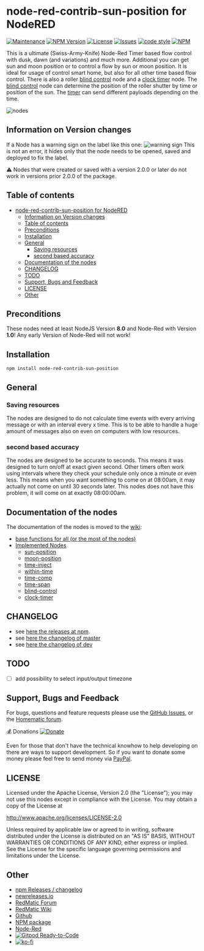 # node-red-contrib-sun-position for NodeRED

[![Maintenance](https://img.shields.io/badge/Maintained%3F-yes-green.svg)](https://github.com/rdmtc/node-red-contrib-sun-position/graphs/commit-activity)
[![NPM Version](https://badge.fury.io/js/esta.svg?style=flat)](https://www.npmjs.com/package/node-red-contrib-sun-position)
[![License](https://img.shields.io/badge/License-Apache%202.0-blue.svg)](https://opensource.org/licenses/Apache-2.0)
[![Issues](https://img.shields.io/github/issues/rdmtc/node-red-contrib-sun-position.svg?style=flat-square)](https://github.com/rdmtc/node-red-contrib-sun-position/issues)
[![code style](https://img.shields.io/badge/Code%20Style-eslint-green.svg)](https://eslint.org/)
[![NPM](https://nodei.co/npm/node-red-contrib-sun-position.png)](https://nodei.co/npm/node-red-contrib-sun-position/)

<!-- [![JavaScript Style Guide](https://img.shields.io/badge/code_style-standard-brightgreen.svg)](https://standardjs.com) -->

This is a ultimate (Swiss-Army-Knife) Node-Red Timer based flow control with dusk, dawn (and variations) and much more.
Additional you can get sun and moon position or to control a flow by sun or moon position. It is ideal for usage of control smart home, but also for all other time based flow control.
There is also a roller [blind control](https://github.com/rdmtc/node-red-contrib-sun-position/wiki/blind-control) node and a [clock timer](https://github.com/rdmtc/node-red-contrib-sun-position/wiki/clock-timer) node. The [blind control](https://github.com/rdmtc/node-red-contrib-sun-position/wiki/blind-control) node can determine the position of the roller shutter by time or position of the sun. The [timer](https://github.com/rdmtc/node-red-contrib-sun-position/wiki/clock-timer) can send different payloads depending on the time.

![nodes](https://user-images.githubusercontent.com/12692680/70033601-19d46a00-15b0-11ea-9e36-a7843e20ff85.png)

## Information on Version changes

If a Node has a warning sign on the label like this one:
![warning sign](https://user-images.githubusercontent.com/12692680/81336350-7977f980-90a9-11ea-8d14-fa412b83fe45.png)
This is not an error, it hides only that the node needs to be opened, saved and deployed to fix the label.

⚠ Nodes that were created or saved with a version 2.0.0 or later do not work in versions prior 2.0.0 of the package.

## Table of contents

- [node-red-contrib-sun-position for NodeRED](#node-red-contrib-sun-position-for-nodered)
  - [Information on Version changes](#information-on-version-changes)
  - [Table of contents](#table-of-contents)
  - [Preconditions](#preconditions)
  - [Installation](#installation)
  - [General](#general)
    - [Saving resources](#saving-resources)
    - [second based accuracy](#second-based-accuracy)
  - [Documentation of the nodes](#documentation-of-the-nodes)
  - [CHANGELOG](#changelog)
  - [TODO](#todo)
  - [Support, Bugs and Feedback](#support-bugs-and-feedback)
  - [LICENSE](#license)
  - [Other](#other)

## Preconditions

These nodes need at least NodeJS Version __8.0__ and Node-Red with Version __1.0__! Any early Version of Node-Red will not work!

## Installation

`npm install node-red-contrib-sun-position`

## General

### Saving resources

The nodes are designed to do not calculate time events with every arriving message or with an interval every x time. This is to be able to handle a huge amount of messages also on even on computers with low resources.

### second based accuracy

The nodes are designed to be accurate to seconds. This means it was designed to turn on/off at exact given second. Other timers often work using intervals where they check your schedule only once a minute or even less. This means when you want something to come on at 08:00am, it may actually not come on until 30 seconds later. This nodes does not have this problem, it will come on at exactly 08:00:00am.

## Documentation of the nodes

The documentation of the nodes is moved to the [wiki](https://github.com/rdmtc/node-red-contrib-sun-position/wiki):

- [base functions for all (or the most of the nodes)](https://github.com/rdmtc/node-red-contrib-sun-position/wiki/Base-Functions)
- [Implemented Nodes](https://github.com/rdmtc/node-red-contrib-sun-position/wiki)
  - [sun-position](https://github.com/rdmtc/node-red-contrib-sun-position/wiki/sun-position)
  - [moon-position](https://github.com/rdmtc/node-red-contrib-sun-position/wiki/moon-position)
  - [time-inject](https://github.com/rdmtc/node-red-contrib-sun-position/wiki/time-inject)
  - [within-time](https://github.com/rdmtc/node-red-contrib-sun-position/wiki/within-time)
  - [time-comp](https://github.com/rdmtc/node-red-contrib-sun-position/wiki/time-comp)
  - [time-span](https://github.com/rdmtc/node-red-contrib-sun-position/wiki/time-span)
  - [blind-control](https://github.com/rdmtc/node-red-contrib-sun-position/wiki/blind-control)
  - [clock-timer](https://github.com/rdmtc/node-red-contrib-sun-position/wiki/clock-timer)

## CHANGELOG

- see [here the releases at npm](https://github.com/rdmtc/node-red-contrib-sun-position/releases).
- see [here the changelog of master](https://github.com/rdmtc/node-red-contrib-sun-position/blob/HEAD/CHANGELOG.md)
- see [here the changelog of dev](https://github.com/rdmtc/node-red-contrib-sun-position/blob/dev/CHANGELOG.md)

## TODO

- [ ] add possibility to select input/output timezone

## Support, Bugs and Feedback

For bugs, questions and feature requests please use the
[GitHub Issues](https://github.com/rdmtc/node-red-contrib-sun-position/issues), or the [Homematic forum](https://homematic-forum.de/forum/viewforum.php?f=77).

:moneybag: Donations [![Donate](https://img.shields.io/badge/donate-PayPal-green.svg)](https://www.paypal.com/cgi-bin/webscr?cmd=_s-xclick&hosted_button_id=4PCF5YW5ASHBN)

Even for those that don't have the technical knowhow to help developing on there are ways to support development. So if you want to donate some money please feel free to send money via [PayPal](https://www.paypal.com/cgi-bin/webscr?cmd=_s-xclick&hosted_button_id=4PCF5YW5ASHBN).

## LICENSE

Licensed under the Apache License, Version 2.0 (the "License"); you may not use this nodes except in compliance with the License. You may obtain a copy of the License at

<http://www.apache.org/licenses/LICENSE-2.0>

Unless required by applicable law or agreed to in writing, software distributed
under the License is distributed on an "AS IS" BASIS, WITHOUT WARRANTIES OR
CONDITIONS OF ANY KIND, either express or implied. See the License for the
specific language governing permissions and limitations under the License.

## Other

- [npm Releases / changelog](https://github.com/rdmtc/node-red-contrib-sun-position/releases)
- [newreleases.io](https://newreleases.io/npm/node-red-contrib-sun-position)
- [RedMatic Forum](https://homematic-forum.de/forum/viewforum.php?f=77)
- [RedMatic Wiki](https://github.com/rdmtc/RedMatic/wiki)
- [Github](https://github.com/rdmtc/node-red-contrib-sun-position)
- [NPM package](https://www.npmjs.com/package/node-red-contrib-sun-position)
- [Node-Red](https://flows.nodered.org/node/node-red-contrib-sun-position)
- [![Gitpod Ready-to-Code](https://img.shields.io/badge/Gitpod-Ready--to--Code-blue?logo=gitpod)](https://gitpod.io/#https://github.com/rdmtc/node-red-contrib-sun-position)
- [![ko-fi](https://www.ko-fi.com/img/githubbutton_sm.svg)](https://ko-fi.com/U7U3315ED)
